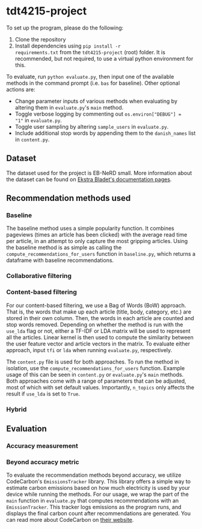 # tdt4215-project

To set up the program, please do the following: <br>

1. Clone the repository
2. Install dependencies using <code>pip install -r requirements.txt</code> from the <code>tdt4215-project</code> (root) folder. It is recommended, but not required, to use a virtual python environment for this.

To evaluate, run <code>python evaluate.py</code>, then input one of the available methods in the command prompt (i.e. <code>bas</code> for baseline). Other optional actions are:

- Change parameter inputs of various methods when evaluating by altering them in <code>evaluate.py</code>'s <code>main</code> method.
- Toggle verbose logging by commenting out <code>os.environ["DEBUG"] = "1"</code> in <code>evaluate.py</code>.
- Toggle user sampling by altering <code>sample_users</code> in <code>evaluate.py</code>.
- Include additional stop words by appending them to the <code>danish_names</code> list in <code>content.py</code>.

## Dataset

The dataset used for the project is EB-NeRD small. More information about the dataset can be found on [Ekstra Bladet's documentation pages](https://recsys.eb.dk/dataset/).

## Recommendation methods used

### Baseline

The baseline method uses a simple popularity function. It combines pageviews (times an article has been clicked) with the average read time per article, in an attempt to only capture the most gripping articles. Using the baseline method is as simple as calling the <code>compute_recommendations_for_users</code> function in <code>baseline.py</code>, which returns a dataframe with baseline recommendations.

### Collaborative filtering

### Content-based filtering

For our content-based filtering, we use a Bag of Words (BoW) approach. That is, the words that make up each article (title, body, category, etc.) are stored in their own column. Then, the words in each article are counted and stop words removed. Depending on whether the method is run with the <code>use_lda</code> flag or not, either a TF-IDF or LDA matrix will be used to represent all the articles. Linear kernel is then used to compute the similarity between the user feature vector and article vectors in the matrix. To evaluate either approach, input <code>tfi</code> or <code>lda</code> when running <code>evaluate.py</code>, respectively.

The <code>content.py</code> file is used for both approaches. To run the method in isolation, use the <code>compute_recommendations_for_users</code> function. Example usage of this can be seen in <code>content.py</code> or <code>evaluate.py</code>'s <code>main</code> methods. Both approaches come with a range of parameters that can be adjusted, most of which with set default values. Importantly, <code>n_topics</code> only affects the result if <code>use_lda</code> is set to <code>True</code>.

### Hybrid

## Evaluation

### Accuracy measurement

### Beyond accuracy metric

To evaluate the recommendation methods beyond accuracy, we utilize CodeCarbon's <code>EmissionsTracker</code> library. This library offers a simple way to estimate carbon emissions based on how much electricity is used by your device while running the methods. For our usage, we wrap the part of the <code>main</code> function in <code>evaluate.py</code> that computes recommendations with an <code>EmissionTracker</code>. This tracker logs emissions as the program runs, and displays the final carbon count after recommendations are generated. You can read more about CodeCarbon on [their website](https://codecarbon.io/).
